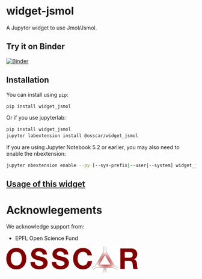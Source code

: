 
# widget-jsmol

A Jupyter widget to use Jmol/Jsmol.

## Try it on Binder

[![Binder](https://mybinder.org/badge_logo.svg)](https://mybinder.org/v2/gh/osscar-org/widget-jsmol/develop?urlpath=%2Fvoila%2Frender%2Fexamples%2Fintroduction.ipynb)

## Installation

You can install using `pip`:

```bash
pip install widget_jsmol
```

Or if you use jupyterlab:

```bash
pip install widget_jsmol
jupyter labextension install @osscar/widget_jsmol
```

If you are using Jupyter Notebook 5.2 or earlier, you may also need to enable
the nbextension:
```bash
jupyter nbextension enable --py [--sys-prefix|--user|--system] widget_jsmol
```

## [Usage of this widget ](./USAGE.md)



# Acknowlegements

We acknowledge support from:
* EPFL Open Science Fund

<img src='/images/OSSCAR-logo.png' width='350'>
